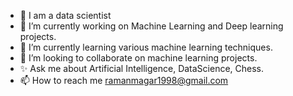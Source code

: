 - 👋 I am a data scientist
- 👀  I’m currently working on Machine Learning and Deep learning projects.
- 🌱 I’m currently learning various machine learning techniques.
- 💞️ I’m looking to collaborate on machine learning projects.
- ✨  Ask me about Artificial Intelligence, DataScience, Chess.
- 📫 How to reach me ramanmagar1998@gmail.com

<!---
Ramanmagar/Ramanmagar is a ✨ special ✨ repository because its `README.md` (this file) appears on your GitHub profile.
You can click the Preview link to take a look at your changes.
--->
